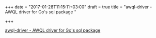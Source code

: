 +++
date = "2017-01-28T11:15:11+03:00"
draft = true
title = "awql-driver - AWQL driver for Go's sql package "

+++

<p><a href="https://t.co/eTVx9l9cMm">awql-driver - AWQL driver for Go's sql package </a></p>
